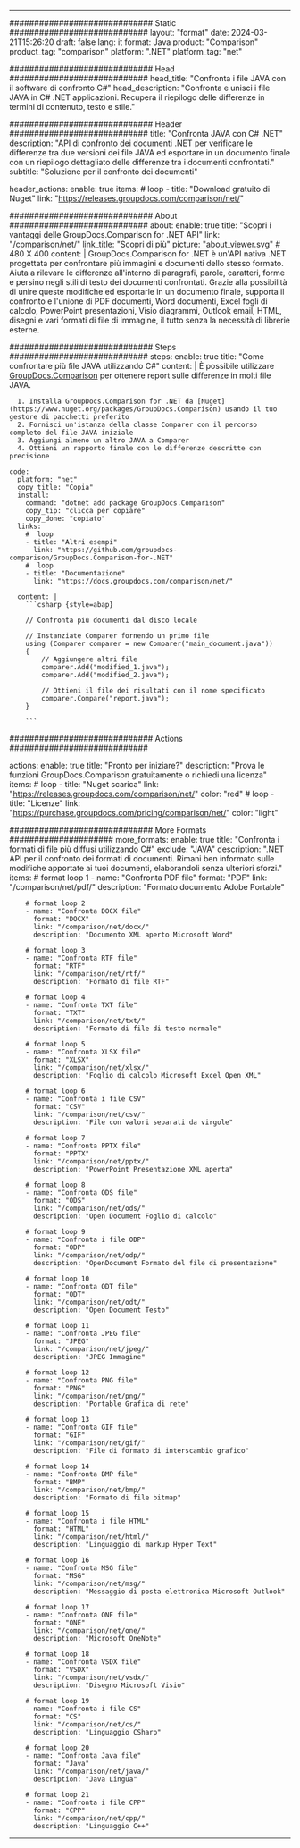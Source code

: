 
---
############################# Static ############################
layout: "format"
date:  2024-03-21T15:26:20
draft: false
lang: it
format: Java
product: "Comparison"
product_tag: "comparison"
platform: ".NET"
platform_tag: "net"

############################# Head ############################
head_title: "Confronta i file JAVA con il software di confronto C#"
head_description: "Confronta e unisci i file JAVA in C# .NET applicazioni. Recupera il riepilogo delle differenze in termini di contenuto, testo e stile."

############################# Header ############################
title: "Confronta JAVA con C# .NET" 
description: "API di confronto dei documenti .NET per verificare le differenze tra due versioni dei file JAVA ed esportare in un documento finale con un riepilogo dettagliato delle differenze tra i documenti confrontati."
subtitle: "Soluzione per il confronto dei documenti" 

header_actions:
  enable: true
  items:
    #  loop
    - title: "Download gratuito di Nuget"
      link: "https://releases.groupdocs.com/comparison/net/"
      
############################# About ############################
about:
    enable: true
    title: "Scopri i vantaggi delle GroupDocs.Comparison for .NET API"
    link: "/comparison/net/"
    link_title: "Scopri di più"
    picture: "about_viewer.svg" # 480 X 400
    content: |
       GroupDocs.Comparison for .NET è un'API nativa .NET progettata per confrontare più immagini e documenti dello stesso formato. Aiuta a rilevare le differenze all'interno di paragrafi, parole, caratteri, forme e persino negli stili di testo dei documenti confrontati. Grazie alla possibilità di unire queste modifiche ed esportarle in un documento finale, supporta il confronto e l'unione di PDF documenti, Word documenti, Excel fogli di calcolo, PowerPoint presentazioni, Visio diagrammi, Outlook email, HTML, disegni e vari formati di file di immagine, il tutto senza la necessità di librerie esterne.

############################# Steps ############################
steps:
    enable: true
    title: "Come confrontare più file JAVA utilizzando C#"
    content: |
      È possibile utilizzare [GroupDocs.Comparison](https://products.groupdocs.com/comparison/net/) per ottenere report sulle differenze in molti file JAVA.
      
      1. Installa GroupDocs.Comparison for .NET da [Nuget](https://www.nuget.org/packages/GroupDocs.Comparison) usando il tuo gestore di pacchetti preferito
      2. Fornisci un'istanza della classe Comparer con il percorso completo del file JAVA iniziale
      3. Aggiungi almeno un altro JAVA a Comparer
      4. Ottieni un rapporto finale con le differenze descritte con precisione
   
    code:
      platform: "net"
      copy_title: "Copia"
      install:
        command: "dotnet add package GroupDocs.Comparison"
        copy_tip: "clicca per copiare"
        copy_done: "copiato"
      links:
        #  loop
        - title: "Altri esempi"
          link: "https://github.com/groupdocs-comparison/GroupDocs.Comparison-for-.NET"
        #  loop
        - title: "Documentazione"
          link: "https://docs.groupdocs.com/comparison/net/"
          
      content: |
        ```csharp {style=abap}

        // Confronta più documenti dal disco locale

        // Instanziate Comparer fornendo un primo file
        using (Comparer comparer = new Comparer("main_document.java"))
        {
            // Aggiungere altri file
        	comparer.Add("modified_1.java");
            comparer.Add("modified_2.java");

            // Ottieni il file dei risultati con il nome specificato
            comparer.Compare("report.java"); 
        }
        
        ```            

############################# Actions ############################

actions:
  enable: true
  title: "Pronto per iniziare?"
  description: "Prova le funzioni GroupDocs.Comparison gratuitamente o richiedi una licenza"
  items:
    #  loop
    - title: "Nuget scarica"
      link: "https://releases.groupdocs.com/comparison/net/"
      color: "red"
        #  loop
    - title: "Licenze"
      link: "https://purchase.groupdocs.com/pricing/comparison/net/"
      color: "light"


############################# More Formats #####################
more_formats:
    enable: true
    title: "Confronta i formati di file più diffusi utilizzando C#"
    exclude: "JAVA"
    description: ".NET API per il confronto dei formati di documenti. Rimani ben informato sulle modifiche apportate ai tuoi documenti, elaborandoli senza ulteriori sforzi."
    items: 
        # format loop 1
        - name: "Confronta PDF file"
          format: "PDF"
          link: "/comparison/net/pdf/"
          description: "Formato documento Adobe Portable"

        # format loop 2
        - name: "Confronta DOCX file"
          format: "DOCX"
          link: "/comparison/net/docx/"
          description: "Documento XML aperto Microsoft Word"

        # format loop 3
        - name: "Confronta RTF file"
          format: "RTF"
          link: "/comparison/net/rtf/"
          description: "Formato di file RTF"

        # format loop 4
        - name: "Confronta TXT file"
          format: "TXT"
          link: "/comparison/net/txt/"
          description: "Formato di file di testo normale"

        # format loop 5
        - name: "Confronta XLSX file"
          format: "XLSX"
          link: "/comparison/net/xlsx/"
          description: "Foglio di calcolo Microsoft Excel Open XML"

        # format loop 6
        - name: "Confronta i file CSV"
          format: "CSV"
          link: "/comparison/net/csv/"
          description: "File con valori separati da virgole"

        # format loop 7
        - name: "Confronta PPTX file"
          format: "PPTX"
          link: "/comparison/net/pptx/"
          description: "PowerPoint Presentazione XML aperta"

        # format loop 8
        - name: "Confronta ODS file"
          format: "ODS"
          link: "/comparison/net/ods/"
          description: "Open Document Foglio di calcolo"

        # format loop 9
        - name: "Confronta i file ODP"
          format: "ODP"
          link: "/comparison/net/odp/"
          description: "OpenDocument Formato del file di presentazione"

        # format loop 10
        - name: "Confronta ODT file"
          format: "ODT"
          link: "/comparison/net/odt/"
          description: "Open Document Testo"

        # format loop 11
        - name: "Confronta JPEG file"
          format: "JPEG"
          link: "/comparison/net/jpeg/"
          description: "JPEG Immagine"

        # format loop 12
        - name: "Confronta PNG file"
          format: "PNG"
          link: "/comparison/net/png/"
          description: "Portable Grafica di rete"

        # format loop 13
        - name: "Confronta GIF file"
          format: "GIF"
          link: "/comparison/net/gif/"
          description: "File di formato di interscambio grafico"

        # format loop 14
        - name: "Confronta BMP file"
          format: "BMP"
          link: "/comparison/net/bmp/"
          description: "Formato di file bitmap"

        # format loop 15
        - name: "Confronta i file HTML"
          format: "HTML"
          link: "/comparison/net/html/"
          description: "Linguaggio di markup Hyper Text"

        # format loop 16
        - name: "Confronta MSG file"
          format: "MSG"
          link: "/comparison/net/msg/"
          description: "Messaggio di posta elettronica Microsoft Outlook"

        # format loop 17
        - name: "Confronta ONE file"
          format: "ONE"
          link: "/comparison/net/one/"
          description: "Microsoft OneNote"

        # format loop 18
        - name: "Confronta VSDX file"
          format: "VSDX"
          link: "/comparison/net/vsdx/"
          description: "Disegno Microsoft Visio"

        # format loop 19
        - name: "Confronta i file CS"
          format: "CS"
          link: "/comparison/net/cs/"
          description: "Linguaggio CSharp"

        # format loop 20
        - name: "Confronta Java file"
          format: "Java"
          link: "/comparison/net/java/"
          description: "Java Lingua"
          
        # format loop 21
        - name: "Confronta i file CPP"
          format: "CPP"
          link: "/comparison/net/cpp/"
          description: "Linguaggio C++"
---